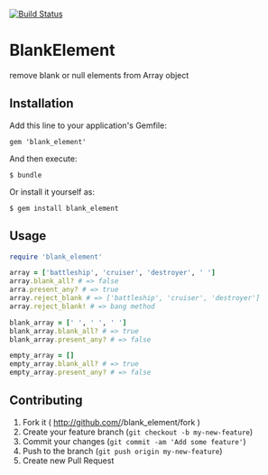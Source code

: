 [![Build Status](https://travis-ci.org/nysalor/blank_element.svg?branch=master)](https://travis-ci.org/nysalor/blank_element)

# BlankElement

remove blank or null elements from Array object

## Installation

Add this line to your application's Gemfile:

    gem 'blank_element'

And then execute:

    $ bundle

Or install it yourself as:

    $ gem install blank_element

## Usage

```ruby
require 'blank_element'

array = ['battleship', 'cruiser', 'destroyer', ' ']
array.blank_all? # => false
arra.present_any? # => true
array.reject_blank # => ['battleship', 'cruiser', 'destroyer']
array.reject_blank! # => bang method

blank_array = [' ', ' ', ' ']
blank_array.blank_all? # => true
blank_array.present_any? # => false

empty_array = []
empty_array.blank_all? # => true
empty_array.present_any? # => false
```

## Contributing

1. Fork it ( http://github.com/<my-github-username>/blank_element/fork )
2. Create your feature branch (`git checkout -b my-new-feature`)
3. Commit your changes (`git commit -am 'Add some feature'`)
4. Push to the branch (`git push origin my-new-feature`)
5. Create new Pull Request
